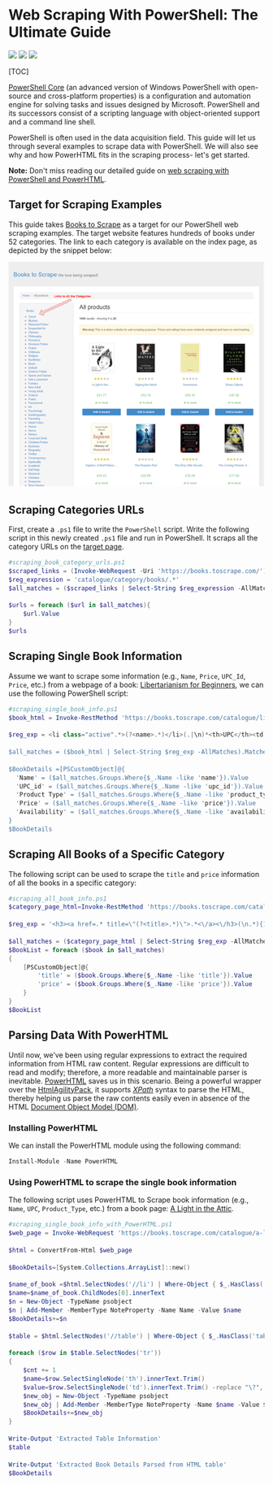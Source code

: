 # Web Scraping With PowerShell: The Ultimate Guide

[<img src="https://img.shields.io/static/v1?label=&message=PowerShell&color=brightgreen" />]() [<img src="https://img.shields.io/static/v1?label=&message=PowerHTML&color=yellow" />]() [<img src="https://img.shields.io/static/v1?label=&message=Web%20Scraping&color=important" />](https://github.com/topics/web-scraping)

[TOC]

[PowerShell Core](https://github.com/PowerShell/PowerShell) (an advanced version of Windows PowerShell with open-source and cross-platform properties) is a configuration and automation engine for solving tasks and issues designed by Microsoft. PowerShell and its successors consist of a scripting language with object-oriented support and a command line shell. 

PowerShell is often used in the data acquisition field. This guide will let us through several examples to scrape data with PowerShell. We will also see why and how PowerHTML fits in the scraping process- let's get started. 

**Note:** Don't miss reading our detailed guide on [web scraping with PowerShell and PowerHTML](https://oxylabs.io/blog/powershell-web-scraping). 

## Target for Scraping Examples

This guide takes [Books to Scrape](https://books.toscrape.com/) as a target for our PowerShell web scraping examples. The target website features hundreds of books under 52 categories. The link to each category is available on the index page, as depicted by the snippet below:

![Index Page of the Target](IndexPage.png)

## Scraping Categories URLs

First, create a `.ps1` file to write the `PowerShell` script. Write the following script in this newly created `.ps1` file and run in PowerShell. It scraps all the category URLs on the [target page](https://books.toscrape.com/). 

```powershell
#scraping_book_category_urls.ps1
$scraped_links = (Invoke-WebRequest -Uri 'https://books.toscrape.com/').Links.Href  | Get-Unique 
$reg_expression = 'catalogue/category/books/.*'
$all_matches = ($scraped_links | Select-String $reg_expression -AllMatches).Matches
 
$urls = foreach ($url in $all_matches){
    $url.Value
}
$urls
```

## Scraping Single Book Information

Assume we want to scrape some information (e.g., `Name`, `Price`, `UPC_Id`, `Price`, etc.) from a webpage of a book: [Libertarianism for Beginners](https://books.toscrape.com/catalogue/libertarianism-for-beginners_982/index.html), we can use the following PowerShell script: 

```powershell
#scraping_single_book_info.ps1
$book_html = Invoke-RestMethod 'https://books.toscrape.com/catalogue/libertarianism-for-beginners_982/index.html'
 
$reg_exp = <li class="active".*>(?<name>.*)</li>(.|\n)*<th>UPC</th><td.*>(?<upc_id>.*)</td>(.|\n)*<th>Product Type</th><td.*>(?<product_type>.*)</td>(.|\n)*<th>Price.*</th><td.*>(?<price>.*)</td>(.|\n)* <th>Availability</th>(.|\n)*<td.*>(?<availability>.*)</td>'
 
$all_matches = ($book_html | Select-String $reg_exp -AllMatches).Matches
 
$BookDetails =[PSCustomObject]@{
  'Name' = ($all_matches.Groups.Where{$_.Name -like 'name'}).Value
  'UPC_id' = ($all_matches.Groups.Where{$_.Name -like 'upc_id'}).Value
  'Product Type' = ($all_matches.Groups.Where{$_.Name -like 'product_type'}).Value
  'Price' = ($all_matches.Groups.Where{$_.Name -like 'price'}).Value
  'Availability' = ($all_matches.Groups.Where{$_.Name -like 'availability'}).Value
}
$BookDetails 
```

## Scraping All Books of a Specific Category

The following script can be used to scrape the `title` and `price` information of all the books in a specific category:

```powershell
#scraping_all_book_info.ps1
$category_page_html=Invoke-RestMethod 'https://books.toscrape.com/catalogue/category/books/sports-and-games_17/index.html'

$reg_exp = '<h3><a href=.* title=\"(?<title>.*)\">.*<\/a><\/h3>(\n.*){13}<p class="price_color">(?<price>.*)<\/p>'

$all_matches = ($category_page_html | Select-String $reg_exp -AllMatches).Matches
$BookList = foreach ($book in $all_matches)
{
    [PSCustomObject]@{
        'title' = ($book.Groups.Where{$_.Name -like 'title'}).Value
        'price' = ($book.Groups.Where{$_.Name -like 'price'}).Value      
    }
}
$BookList 
```

## Parsing Data With PowerHTML

Until now, we’ve been using regular expressions to extract the required information from HTML raw content. Regular expressions are difficult to read and modify; therefore, a more readable and maintainable parser is inevitable. [PowerHTML](https://www.powershellgallery.com/packages/PowerHTML/0.1.7) saves us in this scenario. Being a powerful wrapper over the [HtmlAgilityPack](https://html-agility-pack.net/), it supports  *[XPath](https://oxylabs.io/blog/xpath-vs-css)* syntax to parse the HTML, thereby helping us parse the raw contents easily even in absence of the HTML [Document Object Model (DOM)](https://www.w3.org/TR/WD-DOM/introduction.html).

### Installing PowerHTML

We can install the PowerHTML module using the following command:

```powershell
Install-Module -Name PowerHTML 
```

### Using PowerHTML to scrape the single book information

The following script uses PowerHTML to Scrape book information (e.g., `Name`, `UPC`, `Product_Type`, etc.) from a book page: [A Light in the Attic](https://books.toscrape.com/catalogue/a-light-in-the-attic_1000/index.html).

```powershell
#scraping_single_book_info_with_PowerHTML.ps1
$web_page = Invoke-WebRequest 'https://books.toscrape.com/catalogue/a-light-in-the-attic_1000/index.html'
 
$html = ConvertFrom-Html $web_page
 
$BookDetails=[System.Collections.ArrayList]::new()
 
$name_of_book =$html.SelectNodes('//li') | Where-Object { $_.HasClass('active') }
$name=$name_of_book.ChildNodes[0].innerText
$n = New-Object -TypeName psobject
$n | Add-Member -MemberType NoteProperty -Name Name -Value $name
$BookDetails+=$n
 
$table = $html.SelectNodes('//table') | Where-Object { $_.HasClass('table-striped') }
 
foreach ($row in $table.SelectNodes('tr'))
{
    $cnt += 1
    $name=$row.SelectSingleNode('th').innerText.Trim() 
    $value=$row.SelectSingleNode('td').innerText.Trim() -replace "\?", " "
    $new_obj = New-Object -TypeName psobject
    $new_obj | Add-Member -MemberType NoteProperty -Name $name -Value $value
    $BookDetails+=$new_obj 
}
 
Write-Output 'Extracted Table Information'
$table
 
Write-Output 'Extracted Book Details Parsed from HTML table'
$BookDetails
```


